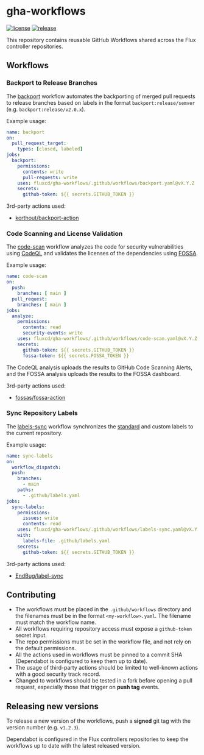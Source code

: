 # gha-workflows

[![license](https://img.shields.io/github/license/fluxcd/gha-workflows.svg)](https://github.com/fluxcd/gha-workflows/blob/main/LICENSE)
[![release](https://img.shields.io/github/release/fluxcd/gha-workflows/all.svg)](https://github.com/fluxcd/gha-workflows/releases)

This repository contains reusable GitHub Workflows shared across the Flux controller repositories.

## Workflows

### Backport to Release Branches

The [backport](.github/workflows/backport.yaml) workflow automates the backporting of merged pull
requests to release branches based on labels in the format `backport:release/semver`
(e.g. `backport:release/v2.0.x`).

Example usage:

```yaml
name: backport
on:
  pull_request_target:
    types: [closed, labeled]
jobs:
  backport:
    permissions:
      contents: write
      pull-requests: write
    uses: fluxcd/gha-workflows/.github/workflows/backport.yaml@vX.Y.Z
    secrets:
      github-token: ${{ secrets.GITHUB_TOKEN }}
```

3rd-party actions used:

- [korthout/backport-action](https://github.com/korthout/backport-action)

### Code Scanning and License Validation

The [code-scan](.github/workflows/code-scan.yaml) workflow analyzes the code for security vulnerabilities
using [CodeQL](https://codeql.github.com/) and validates the licenses of the dependencies
using [FOSSA](https://fossa.com/).

Example usage:

```yaml
name: code-scan
on:
  push:
    branches: [ main ]
  pull_request:
    branches: [ main ]
jobs:
  analyze:
    permissions:
      contents: read
      security-events: write
    uses: fluxcd/gha-workflows/.github/workflows/code-scan.yaml@vX.Y.Z
    secrets:
      github-token: ${{ secrets.GITHUB_TOKEN }}
      fossa-token: ${{ secrets.FOSSA_TOKEN }}
```

The CodeQL analysis uploads the results to GitHub Code Scanning Alerts,
and the FOSSA analysis uploads the results to the FOSSA dashboard.

3rd-party actions used:

- [fossas/fossa-action](https://github.com/fossas/fossa-action)

### Sync Repository Labels

The [labels-sync](.github/workflows/labels-sync.yaml) workflow synchronizes the
[standard](https://github.com/fluxcd/community/blob/main/.github/standard-labels.yaml)
and custom labels to the current repository.

Example usage:

```yaml
name: sync-labels
on:
  workflow_dispatch:
  push:
    branches:
      - main
    paths:
      - .github/labels.yaml
jobs:
  sync-labels:
    permissions:
      issues: write
      contents: read
    uses: fluxcd/gha-workflows/.github/workflows/labels-sync.yaml@vX.Y.Z
    with:
      labels-file: .github/labels.yaml
    secrets:
      github-token: ${{ secrets.GITHUB_TOKEN }}
```

3rd-party actions used:

- [EndBug/label-sync](https://github.com/EndBug/label-sync)

## Contributing

- The workflows must be placed in the `.github/workflows` directory and
  the filenames must be in the format `<my-workflow>.yaml`. The filename must match the workflow name.
- All workflows requiring repository access must expose a `github-token` secret input.
- The repo permissions must be set in the workflow file, and not rely on the default permissions.
- All the actions used in workflows must be pinned to a commit SHA (Dependabot is configured to keep them up to date).
- The usage of third-party actions should be limited to well-known actions with a good security track record.
- Changed to workflows should be tested in a fork before opening a pull request,
  especially those that trigger on **push tag** events.

## Releasing new versions

To release a new version of the workflows, push a **signed** git tag with the version number (e.g. `v1.2.3`).

Dependabot is configured in the Flux controllers repositories to keep the workflows up
to date with the latest released version.
